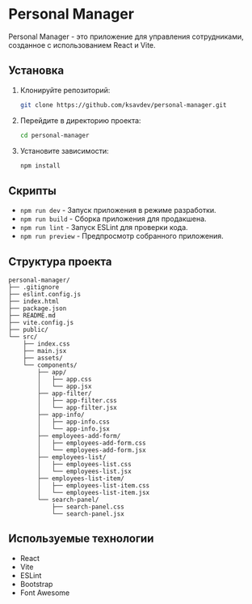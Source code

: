 # Personal Manager

Personal Manager - это приложение для управления сотрудниками, созданное с использованием React и Vite.

## Установка

1. Клонируйте репозиторий:
    ```sh
    git clone https://github.com/ksavdev/personal-manager.git
    ```
2. Перейдите в директорию проекта:
    ```sh
    cd personal-manager
    ```
3. Установите зависимости:
    ```sh
    npm install
    ```

## Скрипты

- `npm run dev` - Запуск приложения в режиме разработки.
- `npm run build` - Сборка приложения для продакшена.
- `npm run lint` - Запуск ESLint для проверки кода.
- `npm run preview` - Предпросмотр собранного приложения.

## Структура проекта

```
personal-manager/
├── .gitignore
├── eslint.config.js
├── index.html
├── package.json
├── README.md
├── vite.config.js
├── public/
└── src/
    ├── index.css
    ├── main.jsx
    ├── assets/
    └── components/
        ├── app/
        │   ├── app.css
        │   └── app.jsx
        ├── app-filter/
        │   ├── app-filter.css
        │   └── app-filter.jsx
        ├── app-info/
        │   ├── app-info.css
        │   └── app-info.jsx
        ├── employees-add-form/
        │   ├── employees-add-form.css
        │   └── employees-add-form.jsx
        ├── employees-list/
        │   ├── employees-list.css
        │   └── employees-list.jsx
        ├── employees-list-item/
        │   ├── employees-list-item.css
        │   └── employees-list-item.jsx
        └── search-panel/
            ├── search-panel.css
            └── search-panel.jsx
```

## Используемые технологии

- React
- Vite
- ESLint
- Bootstrap
- Font Awesome

